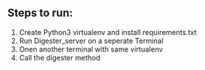 ## Steps to run:

1. Create Python3 virtualenv and install requirements.txt
2. Run Digester_server on a seperate Terminal
3. Onen another terminal with same virtualenv
4. Call the digester method 
